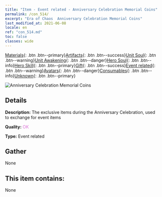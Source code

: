 ```yaml
---
title: "Item - Event related - Anniversary Celebration Memorial Coins"
permalink: /con_514/
excerpt: "Era of Chaos  Anniversary Celebration Memorial Coins"
last_modified_at: 2021-06-08
locale: en
ref: "con_514.md"
toc: false
classes: wide
---
```

 [Materials](/Items/){: .btn .btn--primary}[Artifacts](/Items/Artifacts/){: .btn .btn--success}[Unit Soul](/Items/UnitSoul/){: .btn .btn--warning}[Unit Awakening](/Items/UnitAwakening/){: .btn .btn--danger}[Hero Soul](/Items/HeroSoul/){: .btn .btn--info}[Hero Skill](/Items/HeroSkill/){: .btn .btn--primary}[Gift](/Items/Gift/){: .btn .btn--success}[Event related](/Items/Events/){: .btn .btn--warning}[Avatars](/Items/Avatars/){: .btn .btn--danger}[Consumables](/Items/Consumables/){: .btn .btn--info}[Unknown](/Items/Unknown/){: .btn .btn--primary}

 ![Anniversary Celebration Memorial Coins](/images/t/i_10005.png)

## Details
 **Description:** The exclusive items during the Anniversary Celebration, used to exchange for event items

 **Quality:** <span style="color: #DA70D6">OK</span>

 **Type:** Event related

## Gather

  None

## This item contains:

  None

